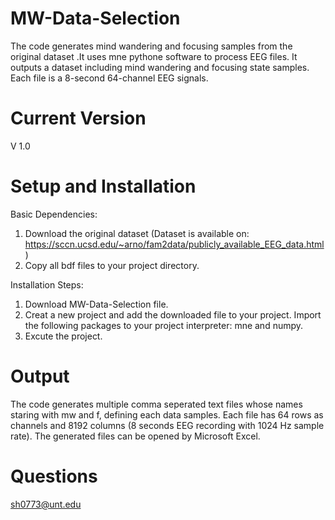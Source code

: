 # MW-Data-Selection

The code generates mind wandering and focusing samples from the original dataset .It uses mne pythone software to process EEG files. It outputs a dataset including mind wandering and focusing state samples. Each file is a 8-second 64-channel EEG signals. 

# Current Version
V 1.0

# Setup and Installation
Basic Dependencies:
  1. Download the original dataset (Dataset is available on: https://sccn.ucsd.edu/~arno/fam2data/publicly_available_EEG_data.html)
  2. Copy all bdf files to your project directory.

Installation Steps:
  1. Download MW-Data-Selection file.
  2. Creat a new project and add the downloaded file to your project. Import the following packages to your project interpreter: mne and numpy.
  3. Excute the project.
  
# Output
The code generates multiple comma seperated text files whose names staring with mw and f, defining each data samples. Each file has 64 rows as channels and 8192 columns (8 seconds EEG recording with 1024 Hz sample rate). The generated files can be opened by Microsoft Excel.

# Questions
  sh0773@unt.edu
